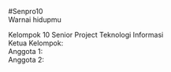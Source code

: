 #Senpro10  
Warnai hidupmu  
  
Kelompok 10 Senior Project Teknologi Informasi  
Ketua Kelompok:  
Anggota 1:  
Anggota 2:  
